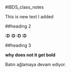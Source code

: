 #IBDS_class_notes

This is new text I added

##heading 2

**:D :D :D :D**

##heading 3

**why does not it get bold**

Batın ağlamaya devam ediyor.